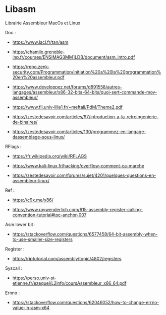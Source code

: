 # Libasm
Librairie Assembleur MacOs et Linux

Doc :

- https://www.lacl.fr/tan/asm

- https://chamilo.grenoble-inp.fr/courses/ENSIMAG3MM1LDB/document/asm_intro.pdf

- https://repo.zenk-security.com/Programmation/initiation%20a%20la%20programmation%20en%20assembleur.pdf

- https://www.developpez.net/forums/d891558/autres-langages/assembleur/x86-32-bits-64-bits/quoi-sert-commande-mov-assembleur/

- https://www.fil.univ-lille1.fr/~meftali/PdM/Theme2.pdf

- https://zestedesavoir.com/articles/97/introduction-a-la-retroingenierie-de-binaires/

- https://zestedesavoir.com/articles/130/programmez-en-langage-dassemblage-sous-linux/

RFlags :
- https://fr.wikipedia.org/wiki/RFLAGS

- https://www.kali-linux.fr/hacking/overflow-comment-ca-marche

- https://zestedesavoir.com/forums/sujet/4201/quelques-questions-en-assembleur-linux/

Ref :
- https://c9x.me/x86/

- https://www.raywenderlich.com/615-assembly-register-calling-convention-tutorial#toc-anchor-007

Asm lower bit :
- https://stackoverflow.com/questions/6577458/64-bit-assembly-when-to-use-smaller-size-registers

Register :
- https://riptutorial.com/assembly/topic/4802/registers

Syscall :
- https://perso.univ-st-etienne.fr/ezequel/L2info/coursAssembleur_x86_64.pdf

Ernno :
- https://stackoverflow.com/questions/62046052/how-to-change-errno-value-in-asm-x64
